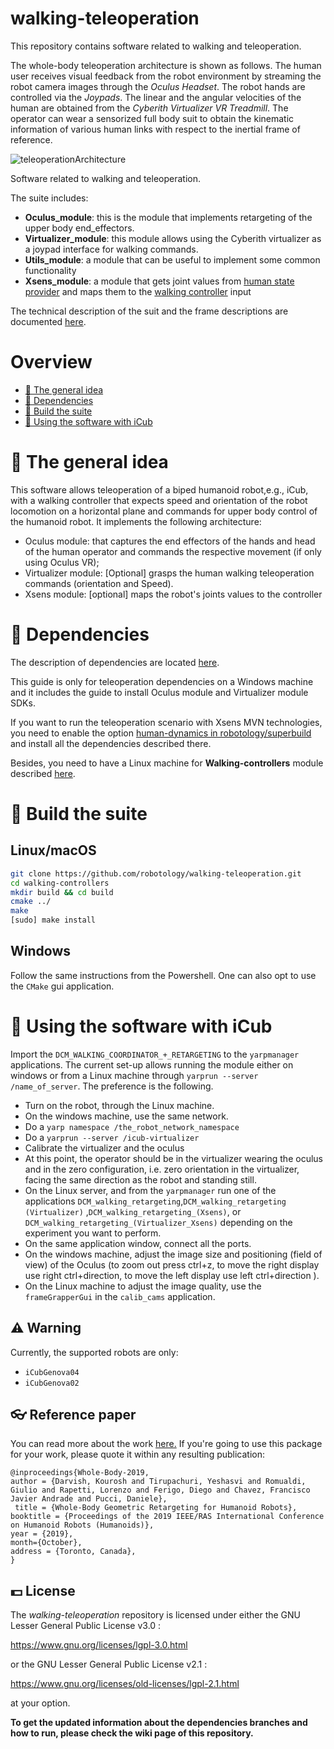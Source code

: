 # walking-teleoperation
This repository contains software related to walking and teleoperation.

The whole-body teleoperation architecture is shown as follows.
The human user receives visual feedback from the robot environment by streaming the robot camera images through the _Oculus Headset_.
The robot hands are controlled via the _Joypads_.
The linear and the angular velocities of the human are obtained from the _Cyberith Virtualizer VR Treadmill_.
The operator can wear a sensorized full body suit to obtain the kinematic information of various human links with respect to the inertial frame of reference.


![teleoperationArchitecture](https://user-images.githubusercontent.com/17707730/75995333-8d15b100-5efc-11ea-8a40-cea64bf36bf8.jpg)


Software related to walking and teleoperation.

The suite includes:

* **Oculus_module**: this is the module that implements retargeting of the upper body end_effectors.
* **Virtualizer_module**: this module allows using the Cyberith virtualizer as a joypad interface for walking commands.
* **Utils_module**: a module that can be useful to implement some common functionality
* **Xsens_module**: a module that gets joint values from [human state provider](https://github.com/robotology/human-dynamics-estimation/) and maps them to the [walking controller](https://github.com/robotology/walking-controllers) input

The technical description of the suit and the frame descriptions are documented [here](./docs/FrameDescriptions.md).

# Overview
 - [:orange_book: The general idea](#orange_book-some-theory-behind-the-code)
 - [:page_facing_up: Dependencies](#page_facing_up-dependencies)
 - [:hammer: Build the suite](#hammer-build-the-suite)
 - [:running: Using the software with iCub](#running-using-the-software-with-iCub)

# :orange_book: The general idea
This software allows teleoperation of a biped humanoid robot,e.g., iCub, with a walking controller that expects speed and orientation of the robot locomotion on a horizontal plane and commands for upper body control of the humanoid robot.
It implements the following architecture:
* Oculus module: that captures the end effectors of the hands and head of the human operator and commands the respective movement (if only using Oculus VR);
* Virtualizer module: [Optional]  grasps the human walking teleoperation commands (orientation and Speed).
* Xsens module: [optional] maps the robot's joints values to the controller

# :page_facing_up: Dependencies
The description of dependencies are located [here](./docs/Dependencies.md).

This guide is only for teleoperation dependencies on a Windows machine and it includes the guide to install Oculus module and Virtualizer module SDKs.

If you want to run the teleoperation scenario with Xsens MVN technologies, you need to enable the option [human-dynamics in robotology/superbuild](https://github.com/robotology/robotology-superbuild#human-dynamics) and install all the dependencies described there.

Besides, you need to have a Linux machine for **Walking-controllers** module described [here](https://github.com/robotology/walking-controllers/tree/devel_hand_retargeting).

# :hammer: Build the suite
## Linux/macOS

```sh
git clone https://github.com/robotology/walking-teleoperation.git
cd walking-controllers
mkdir build && cd build
cmake ../
make
[sudo] make install
```
## Windows
Follow the same instructions from the Powershell. One can also opt to use the ``CMake`` gui application.

# :running: Using the software with iCub
Import the `DCM_WALKING_COORDINATOR_+_RETARGETING` to the `yarpmanager` applications.
The current set-up allows running the module either on windows or from a Linux machine through `yarprun --server /name_of_server`. The preference is the following.
* Turn on the robot, through the Linux machine.
* On the windows machine, use the same network.
* Do a `yarp namespace /the_robot_network_namespace`
* Do a `yarprun --server /icub-virtualizer`
* Calibrate the virtualizer and the oculus
* At this point, the operator should be in the virtualizer wearing the oculus and in the zero configuration, i.e. zero orientation in the virtualizer, facing the same direction as the robot and standing still.
* On the Linux server, and from the `yarpmanager` run one of the applications `DCM_walking_retargeting`,`DCM_walking_retargeting (Virtualizer)` ,`DCM_walking_retargeting_(Xsens)`, or `DCM_walking_retargeting_(Virtualizer_Xsens)` depending on the experiment you want to perform.
* On the same application window, connect all the ports.
* On the windows machine, adjust the image size and positioning (field of view) of the Oculus (to zoom out press ctrl+z, to move the right display use right ctrl+direction, to move the left display use left ctrl+direction ).
* On the Linux machine to adjust the image quality, use the `frameGrapperGui` in the `calib_cams` application.


## :warning: Warning
Currently, the supported robots are only:
- ``iCubGenova04``
- ``iCubGenova02``

## :eyeglasses: Reference paper

You can read more about the work [here.](https://arxiv.org/pdf/1909.10080.pdf)
If you're going to use this package for your work, please quote it within any resulting publication:
```
@inproceedings{Whole-Body-2019,
author = {Darvish, Kourosh and Tirupachuri, Yeshasvi and Romualdi, Giulio and Rapetti, Lorenzo and Ferigo, Diego and Chavez, Francisco Javier Andrade and Pucci, Daniele},
 title = {Whole-Body Geometric Retargeting for Humanoid Robots},
booktitle = {Proceedings of the 2019 IEEE/RAS International Conference on Humanoid Robots (Humanoids)},
year = {2019},
month={October},
address = {Toronto, Canada},
}
```
## :dollar: License
The _walking-teleoperation_ repository is licensed under either the GNU Lesser General Public License v3.0 :

https://www.gnu.org/licenses/lgpl-3.0.html

or the GNU Lesser General Public License v2.1 :

https://www.gnu.org/licenses/old-licenses/lgpl-2.1.html

at your option.


**To get the updated information about the dependencies branches and how to run, please check the wiki page of this repository.**
